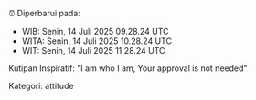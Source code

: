 ⏰ Diperbarui pada:
- WIB: Senin, 14 Juli 2025 09.28.24 UTC
- WITA: Senin, 14 Juli 2025 10.28.24 UTC
- WIT: Senin, 14 Juli 2025 11.28.24 UTC

Kutipan Inspiratif:
"I am who I am, Your approval is not needed"


Kategori: attitude

